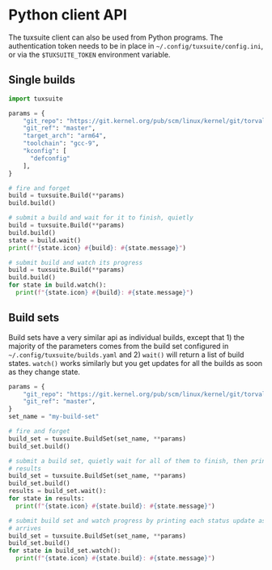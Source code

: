 # Python client API

The tuxsuite client can also be used from Python programs. The authentication
token needs to be in place in `~/.config/tuxsuite/config.ini`, or via the
`$TUXSUITE_TOKEN` environment variable.

## Single builds

```python
import tuxsuite

params = {
    "git_repo": "https://git.kernel.org/pub/scm/linux/kernel/git/torvalds/linux.git",
    "git_ref": "master",
    "target_arch": "arm64",
    "toolchain": "gcc-9",
    "kconfig": [
      "defconfig"
    ],
}

# fire and forget
build = tuxsuite.Build(**params)
build.build()

# submit a build and wait for it to finish, quietly
build = tuxsuite.Build(**params)
build.build()
state = build.wait()
print(f"{state.icon} #{build}: #{state.message}")

# submit build and watch its progress
build = tuxsuite.Build(**params)
build.build()
for state in build.watch():
  print(f"{state.icon} #{build}: #{state.message}")
```

## Build sets

Build sets have a very similar api as individual builds, except that 1) the
majority of the parameters comes from the build set configured in
`~/.config/tuxsuite/builds.yaml` and 2) `wait()` will return a list of build
states. `watch()` works similarly but you get updates for all the builds as
soon as they change state.

```python
params = {
    "git_repo": "https://git.kernel.org/pub/scm/linux/kernel/git/torvalds/linux.git",
    "git_ref": "master",
}
set_name = "my-build-set"

# fire and forget
build_set = tuxsuite.BuildSet(set_name, **params)
build_set.build()

# submit a build set, quietly wait for all of them to finish, then print their
# results
build_set = tuxsuite.BuildSet(set_name, **params)
build_set.build()
results = build_set.wait():
for state in results:
  print(f"{state.icon} #{state.build}: #{state.message}")

# submit build set and watch progress by printing each status update as it
# arrives
build_set = tuxsuite.BuildSet(set_name, **params)
build_set.build()
for state in build_set.watch():
  print(f"{state.icon} #{state.build}: #{state.message}")
```
